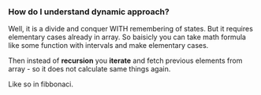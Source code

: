 ### How do I understand dynamic approach?
Well, it is a divide and conquer WITH remembering of states. But it requires elementary cases already in array. So baisicly you can take math formula like some function with intervals and make elementary cases.  

Then instead of **recursion** you **iterate** and fetch previous elements from array - so it does not calculate same things again. 

Like so in fibbonaci.
